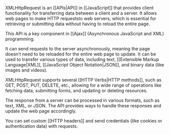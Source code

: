 XMLHttpRequest is an [[APIs|API]] in [[JavaScript]] that provides client functionality for transferring data between a client and a server. It allows web pages to make HTTP requeststo web servers, which is essential for retrieving or submitting data without having to reload the entire page.

This API is a key component in [[Ajax]] (Asynchronous JavaScript and XML) programming.

It can send requests to the server asynchronously, meaning the page doesn't need to be reloaded for the entire web page to update. It can be used to transfer various types of data, including text, [[Extensible Markup Language|XML]], [[JavaScript Object Notation|JSON]], and binary data (like images and videos).

XMLHttpRequest supports several [[HTTP Verbs|HTTP methods]], such as GET, POST, PUT, DELETE, etc., allowing for a wide range of operations like fetching data, submitting forms, and updating or deleting resources.

The response from a server can be processed in various formats, such as text, XML, or JSON. The API provides ways to handle these responses and update the web page accordingly.

You can set custom [[HTTP headers]] and send credentials (like cookies or authentication data) with requests.
